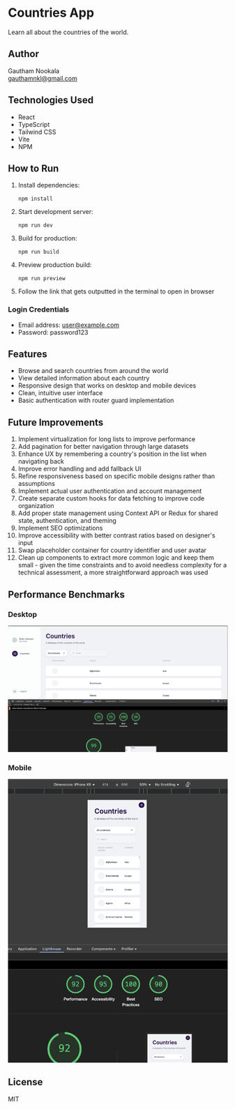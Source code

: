 # Countries App

Learn all about the countries of the world.

## Author

Gautham Nookala  
gauthamnkl@gmail.com

## Technologies Used

- React
- TypeScript
- Tailwind CSS
- Vite
- NPM

## How to Run

1. Install dependencies:

   ```
   npm install
   ```

2. Start development server:

   ```
   npm run dev
   ```

3. Build for production:

   ```
   npm run build
   ```

4. Preview production build:

   ```
   npm run preview
   ```

5. Follow the link that gets outputted in the terminal to open in browser

### Login Credentials

- Email address: user@example.com
- Password: password123

## Features

- Browse and search countries from around the world
- View detailed information about each country
- Responsive design that works on desktop and mobile devices
- Clean, intuitive user interface
- Basic authentication with router guard implementation

## Future Improvements

1. Implement virtualization for long lists to improve performance
2. Add pagination for better navigation through large datasets
3. Enhance UX by remembering a country's position in the list when navigating back
4. Improve error handling and add fallback UI
5. Refine responsiveness based on specific mobile designs rather than assumptions
6. Implement actual user authentication and account management
7. Create separate custom hooks for data fetching to improve code organization
8. Add proper state management using Context API or Redux for shared state, authentication, and theming
9. Implement SEO optimizations
10. Improve accessibility with better contrast ratios based on designer's input
11. Swap placeholder container for country identifier and user avatar
12. Clean up components to extract more common logic and keep them small - given the time constraints and to avoid needless complexity for a technical assessment, a more straightforward approach was used

## Performance Benchmarks

### Desktop

![Desktop](./public/lighthouse-desktop.png)

### Mobile

![Mobile](./public/lighthouse-mobile.png)

## License

MIT
